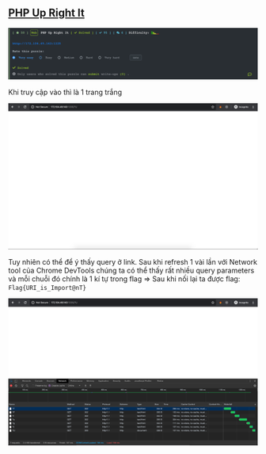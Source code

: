 ## [PHP Up Right It](https://ctf.viblo.asia/puzzles/php-up-right-it-x1g34zp8knu)

![image-20200411230305353](images/image-20200411230305353.png)



Khi truy cập vào thì là 1 trang trắng

![image-20200411230448132](images/image-20200411230448132.png)



Tuy nhiên có thể để ý thấy query ở link. Sau khi refresh 1 vài lần với Network tool của Chrome DevTools chúng ta có thể thấy rất nhiều query parameters và mỗi chuỗi đó chính là 1 kí tự trong flag => Sau khi nối lại ta được flag: `Flag{URI_is_Import@nT}`

![image-20200411230740868](images/image-20200411230740868.png)

